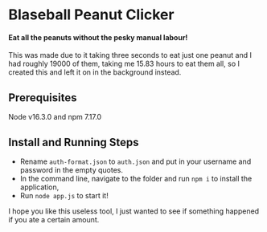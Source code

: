 # Blaseball Peanut Clicker
#### Eat all the peanuts without the pesky manual labour! 


This was made due to it taking three seconds to eat just one peanut and I had roughly 19000 of them, taking me 15.83 hours to eat them all, so I created this and left it on in the background instead.

## Prerequisites
Node v16.3.0 and npm 7.17.0

## Install and Running Steps
* Rename `auth-format.json` to `auth.json` and put in your username and password in the empty quotes.
* In the command line, navigate to the folder and run `npm i` to install the application,
* Run `node app.js` to start it!

I hope you like this useless tool, I just wanted to see if something happened if you ate a certain amount.
